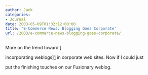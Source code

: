 ```yaml
---
author: Jack
categories:
- Journal
date: 2003-05-09T01:32:12+00:00
title: 'E-Commerce News: Blogging Goes Corporate'
url: /2003/e-commerce-news-blogging-goes-corporate/
---
```


More on the trend toward [
  

  
incorporating weblogs][1] in corporate web sites. Now if I could just
  

  
put the finishing touches on our Fusionary weblog.

 [1]: //www.ecommercetimes.com/perl/story/20975.html"